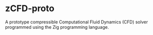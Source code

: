 # zCFD-proto
A prototype compressible Computational Fluid Dynamics (CFD) solver programmed using the Zig programming language.
